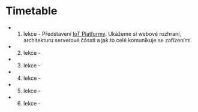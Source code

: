 # Timetable

-   1. lekce - Představení [IoT Platformy](https://iotdomu.cz). Ukážeme si webové rozhraní, architekturu serverové čássti a jak to celé komunikuje se zařízeními.

-   2. lekce -

-   3. lekce -

-   4. lekce -

-   5. lekce -

-   6. lekce -
